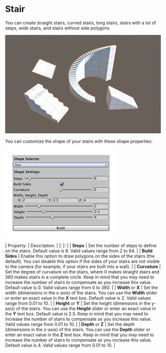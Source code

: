 # Stair
You can create straight stairs, curved stairs, long stairs, stairs with a lot of steps, wide stairs, and stairs without side polygons.

![Stair shapes](images/shape-tool_stair.png)

You can customize the shape of your stairs with these shape properties:

![Stair shape properties](images/shape-tool_stair-props.png)


| Property: | Description: |
|: |: |
| __Steps__ | Set the number of steps to define on the stairs. Default value is 6. Valid values range from 2 to 64. |
| __Build Sides__ | Enable this option to draw polygons on the sides of the stairs (the default). You can disable this option if the sides of your stairs are not visible to the camera (for example, if your stairs are built into a wall). |
| __Curvature__ | Set the degree of curvature on the stairs, where 0 makes straight stairs and 360 makes stairs in a complete circle. Keep in mind that you may need to increase the number of stairs to compensate as you increase this value. Default value is 0. Valid values range from 0 to 360. |
| __Width__ or __X__ | Set the width (dimensions in the x-axis) of the stairs. You can use the __Width__ slider or enter an exact value in the __X__ text box. Default value is 2. Valid values range from 0.01 to 10. |
| __Height__ or __Y__ | Set the height (dimensions in the y-axis) of the stairs. You can use the __Height__ slider or enter an exact value in the __Y__ text box. Default value is 2.5. Keep in mind that you may need to increase the number of stairs to compensate as you increase this value. Valid values range from 0.01 to 10. |
| __Depth__ or __Z__ | Set the depth (dimensions in the z-axis) of the stairs. You can use the __Depth__ slider or enter an exact value in the __Z__ text box. Keep in mind that you may need to increase the number of stairs to compensate as you increase this value. Default value is 4. Valid values range from 0.01 to 10. |

